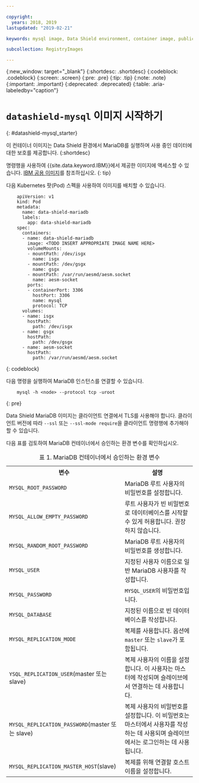 ```yaml
---

copyright:
  years: 2018, 2019
lastupdated: "2019-02-21"

keywords: mysql image, Data Shield environment, container image, public image

subcollection: RegistryImages

---
```


{:new_window: target="_blank"}
{:shortdesc: .shortdesc}
{:codeblock: .codeblock}
{:screen: .screen}
{:pre: .pre}
{:tip: .tip}
{:note: .note}
{:important: .important}
{:deprecated: .deprecated}
{:table: .aria-labeledby="caption"}

# `datashield-mysql` 이미지 시작하기
{: #datashield-mysql_starter}

이 컨테이너 이미지는 Data Shield 환경에서 MariaDB를 실행하며 사용 중인 데이터에 대한 보호를 제공합니다.
{:shortdesc}

명령행을 사용하여 {{site.data.keyword.IBM}}에서 제공한 이미지에 액세스할 수 있습니다. [IBM 공용 이미지](/docs/services/Registry?topic=registry-public_images#public_images)를 참조하십시오.
{: tip}

다음 Kubernetes 팟(Pod) 스펙을 사용하여 이미지를 배치할 수 있습니다.

```
    apiVersion: v1
    kind: Pod
    metadata:
      name: data-shield-mariadb
      labels:
        app: data-shield-mariadb
    spec:
      containers:
      - name: data-shield-mariadb
        image: <TODO INSERT APPROPRIATE IMAGE NAME HERE>
        volumeMounts:
        - mountPath: /dev/isgx
          name: isgx
        - mountPath: /dev/gsgx
          name: gsgx
        - mountPath: /var/run/aesmd/aesm.socket
          name: aesm-socket
        ports:
        - containerPort: 3306
          hostPort: 3306
          name: mysql
          protocol: TCP
      volumes:
      - name: isgx
        hostPath:
          path: /dev/isgx
      - name: gsgx
        hostPath:
          path: /dev/gsgx
      - name: aesm-socket
        hostPath:
          path: /var/run/aesmd/aesm.socket
```
{: codeblock}

다음 명령을 실행하여 MariaDB 인스턴스를 연결할 수 있습니다.

```
    mysql -h <node> --protocol tcp -uroot
```
{: pre}

Data Shield MariaDB 이미지는 클라이언트 연결에서 TLS를 사용해야 합니다. 클라이언트 버전에 따라 `--ssl` 또는 `--ssl-mode require`을 클라이언트 명령행에 추가해야 할 수 있습니다.

다음 표를 검토하여 MariaDB 컨테이너에서 승인하는 환경 변수를 확인하십시오. 

<table>
<caption>표 1. MariaDB 컨테이너에서 승인하는 환경 변수</caption>
  <tr>
    <th>변수</th>
    <th>설명</th>
  </tr>
  <tr>
    <td><code>MYSQL_ROOT_PASSWORD</code></td>
    <td>MariaDB 루트 사용자의 비밀번호를 설정합니다. </td>
  </tr>
  <tr>
    <td><code>MYSQL_ALLOW_EMPTY_PASSWORD</code></td>
    <td>루트 사용자가 빈 비밀번호로 데이터베이스를 시작할 수 있게 허용합니다. 권장하지 않습니다. </td>
  </tr>
  <tr>
    <td><code>MYSQL_RANDOM_ROOT_PASSWORD</code></td>
    <td>MariaDB 루트 사용자의 비밀번호를 생성합니다. </td>
  </tr>
  <tr>
    <td><code>MYSQL_USER</code></td>
    <td>지정된 사용자 이름으로 일반 MariaDB 사용자를 작성합니다. </td>
  </tr>
  <tr>
    <td><code>MYSQL_PASSWORD</code></td>
    <td><code>MYSQL_USER</code>의 비밀번호입니다.</td>
  </tr>
  <tr>
    <td><code>MYSQL_DATABASE</code></td>
    <td>지정된 이름으로 빈 데이터베이스를 작성합니다. </td>
  </tr>
  <tr>
    <td><code>MYSQL_REPLICATION_MODE</code></td>
    <td>복제를 사용합니다. 옵션에 <code>master</code> 또는 <code>slave</code>가 포함됩니다.</td>
  </tr>
  <tr>
    <td><code>YSQL_REPLICATION_USER</code>(master 또는 slave)</td>
    <td>복제 사용자의 이름을 설정합니다. 이 사용자는 마스터에 작성되며 슬레이브에서 연결하는 데 사용합니다. </td>
  </tr>
  <tr>
    <td><code>MYSQL_REPLICATION_PASSWORD</code>(master 또는 slave)</td>
    <td>복제 사용자의 비밀번호를 설정합니다. 이 비밀번호는 마스터에서 사용자를 작성하는 데 사용되며 슬레이브에서는 로그인하는 데 사용됩니다. </td>
  </tr>
  <tr>
    <td><code>MYSQL_REPLICATION_MASTER_HOST</code>(slave)</td>
    <td>복제를 위해 연결할 호스트 이름을 설정합니다. </td>
  </tr>
</table>
